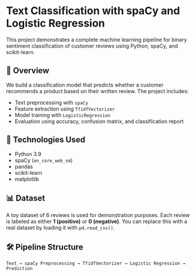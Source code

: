 # Text Classification with spaCy and Logistic Regression

This project demonstrates a complete machine learning pipeline for binary sentiment classification of customer reviews using Python, spaCy, and scikit-learn.

## 📂 Overview

We build a classification model that predicts whether a customer recommends a product based on their written review. The project includes:

- Text preprocessing with `spaCy`
- Feature extraction using `TfidfVectorizer`
- Model training with `LogisticRegression`
- Evaluation using accuracy, confusion matrix, and classification report

## 🧠 Technologies Used

- Python 3.9
- spaCy (`en_core_web_sm`)
- pandas
- scikit-learn
- matplotlib

## 📊 Dataset

A toy dataset of 6 reviews is used for demonstration purposes. Each review is labeled as either **1 (positive)** or **0 (negative)**. You can replace this with a real dataset by loading it with `pd.read_csv()`.

## 🛠️ Pipeline Structure

```text
Text → spaCy Preprocessing → TfidfVectorizer → Logistic Regression → Prediction
